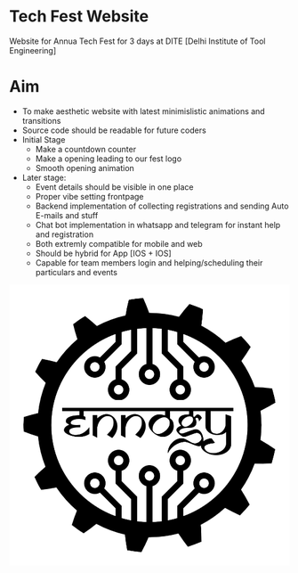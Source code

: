 # Tech Fest Website
Website for Annua Tech Fest for 3 days at DITE [Delhi Institute of Tool Engineering]

# Aim
- To make aesthetic website with latest minimislistic animations and transitions
- Source code should be readable for future coders
- Initial Stage
  - Make a countdown counter
  - Make a opening leading to our fest logo
  - Smooth opening animation
- Later stage:
  - Event details should be visible in one place 
  - Proper vibe setting frontpage
  - Backend implementation of collecting registrations and sending Auto E-mails and stuff
  - Chat bot implementation in whatsapp and telegram for instant help and registration
  - Both extremly compatible for mobile and web
  - Should be hybrid for App [IOS + IOS]
  - Capable for team members login and helping/scheduling their particulars and events
  
![](https://github.com/ENNOGY/ENNOGY.github.io/blob/master/logo-ennogy.png)
